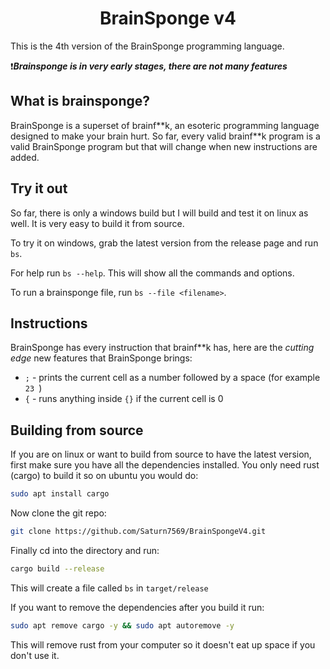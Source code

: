 <h1 align="center">BrainSponge v4</h1>
This is the 4th version of the BrainSponge programming language.

❗***Brainsponge is in very early stages, there are not many features***

## What is brainsponge?
BrainSponge is a superset of brainf\*\*k, an esoteric programming language designed to make your brain hurt.
So far, every valid brainf\*\*k program is a valid BrainSponge program but that will change when new instructions are added.

## Try it out
So far, there is only a windows build but I will build and test it on linux as well. It is very easy to build it from source.

To try it on windows, grab the latest version from the release page and run `bs`.

For help run `bs --help`. This will show all the commands and options.

To run a brainsponge file, run `bs --file <filename>`.

## Instructions
BrainSponge has every instruction that brainf**k has, here are the *cutting edge* new features that BrainSponge brings:
- `;` - prints the current cell as a number followed by a space (for example `23 `)
- `{` - runs anything inside `{}` if the current cell is 0

## Building from source
If you are on linux or want to build from source to have the latest version, first make sure you have all the dependencies installed. You only need rust (cargo) to build it so on ubuntu you would do:
```sh
sudo apt install cargo
```

Now clone the git repo:
```sh
git clone https://github.com/Saturn7569/BrainSpongeV4.git
```

Finally cd into the directory and run:
```sh
cargo build --release
```

This will create a file called `bs` in `target/release`

If you want to remove the dependencies after you build it run:
```sh
sudo apt remove cargo -y && sudo apt autoremove -y
```

This will remove rust from your computer so it doesn't eat up space if you don't use it.
